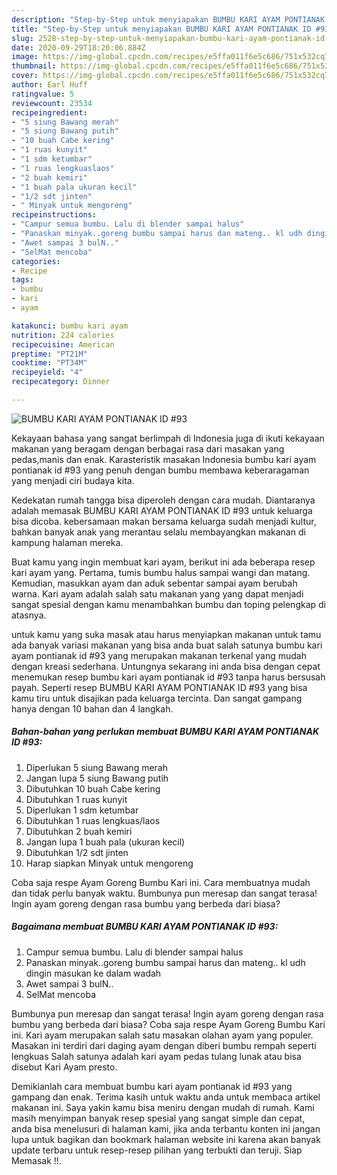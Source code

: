```yaml
---
description: "Step-by-Step untuk menyiapakan BUMBU KARI AYAM PONTIANAK ID #93 Homemade"
title: "Step-by-Step untuk menyiapakan BUMBU KARI AYAM PONTIANAK ID #93 Homemade"
slug: 2528-step-by-step-untuk-menyiapakan-bumbu-kari-ayam-pontianak-id-93-homemade
date: 2020-09-29T18:20:06.884Z
image: https://img-global.cpcdn.com/recipes/e5ffa011f6e5c686/751x532cq70/bumbu-kari-ayam-pontianak-id-93-foto-resep-utama.jpg
thumbnail: https://img-global.cpcdn.com/recipes/e5ffa011f6e5c686/751x532cq70/bumbu-kari-ayam-pontianak-id-93-foto-resep-utama.jpg
cover: https://img-global.cpcdn.com/recipes/e5ffa011f6e5c686/751x532cq70/bumbu-kari-ayam-pontianak-id-93-foto-resep-utama.jpg
author: Earl Huff
ratingvalue: 5
reviewcount: 23534
recipeingredient:
- "5 siung Bawang merah"
- "5 siung Bawang putih"
- "10 buah Cabe kering"
- "1 ruas kunyit"
- "1 sdm ketumbar"
- "1 ruas lengkuaslaos"
- "2 buah kemiri"
- "1 buah pala ukuran kecil"
- "1/2 sdt jinten"
- " Minyak untuk mengoreng"
recipeinstructions:
- "Campur semua bumbu. Lalu di blender sampai halus"
- "Panaskan minyak..goreng bumbu sampai harus dan mateng.. kl udh dingin masukan ke dalam wadah"
- "Awet sampai 3 bulN.."
- "SelMat mencoba"
categories:
- Recipe
tags:
- bumbu
- kari
- ayam

katakunci: bumbu kari ayam 
nutrition: 224 calories
recipecuisine: American
preptime: "PT21M"
cooktime: "PT34M"
recipeyield: "4"
recipecategory: Dinner

---
```



![BUMBU KARI AYAM PONTIANAK ID #93](https://img-global.cpcdn.com/recipes/e5ffa011f6e5c686/751x532cq70/bumbu-kari-ayam-pontianak-id-93-foto-resep-utama.jpg)

Kekayaan bahasa yang sangat berlimpah di Indonesia juga di ikuti kekayaan makanan yang beragam dengan berbagai rasa dari masakan yang pedas,manis dan enak. Karasteristik masakan Indonesia bumbu kari ayam pontianak id #93 yang penuh dengan bumbu membawa keberaragaman yang menjadi ciri budaya kita.


Kedekatan rumah tangga bisa diperoleh dengan cara mudah. Diantaranya adalah memasak BUMBU KARI AYAM PONTIANAK ID #93 untuk keluarga bisa dicoba. kebersamaan makan bersama keluarga sudah menjadi kultur, bahkan banyak anak yang merantau selalu membayangkan makanan di kampung halaman mereka.

Buat kamu yang ingin membuat kari ayam, berikut ini ada beberapa resep kari ayam yang. Pertama, tumis bumbu halus sampai wangi dan matang. Kemudian, masukkan ayam dan aduk sebentar sampai ayam berubah warna. Kari ayam adalah salah satu makanan yang yang dapat menjadi sangat spesial dengan kamu menambahkan bumbu dan toping pelengkap di atasnya.

untuk kamu yang suka masak atau harus menyiapkan makanan untuk tamu ada banyak variasi makanan yang bisa anda buat salah satunya bumbu kari ayam pontianak id #93 yang merupakan makanan terkenal yang mudah dengan kreasi sederhana. Untungnya sekarang ini anda bisa dengan cepat menemukan resep bumbu kari ayam pontianak id #93 tanpa harus bersusah payah.
Seperti resep BUMBU KARI AYAM PONTIANAK ID #93 yang bisa kamu tiru untuk disajikan pada keluarga tercinta. Dan sangat gampang hanya dengan 10 bahan dan 4 langkah.


<!--inarticleads1-->

##### Bahan-bahan yang perlukan membuat BUMBU KARI AYAM PONTIANAK ID #93:

1. Diperlukan 5 siung Bawang merah
1. Jangan lupa 5 siung Bawang putih
1. Dibutuhkan 10 buah Cabe kering
1. Dibutuhkan 1 ruas kunyit
1. Diperlukan 1 sdm ketumbar
1. Dibutuhkan 1 ruas lengkuas/laos
1. Dibutuhkan 2 buah kemiri
1. Jangan lupa 1 buah pala (ukuran kecil)
1. Dibutuhkan 1/2 sdt jinten
1. Harap siapkan  Minyak untuk mengoreng


Coba saja respe Ayam Goreng Bumbu Kari ini. Cara membuatnya mudah dan tidak perlu banyak waktu. Bumbunya pun meresap dan sangat terasa! Ingin ayam goreng dengan rasa bumbu yang berbeda dari biasa? 

<!--inarticleads2-->

##### Bagaimana membuat  BUMBU KARI AYAM PONTIANAK ID #93:

1. Campur semua bumbu. Lalu di blender sampai halus
1. Panaskan minyak..goreng bumbu sampai harus dan mateng.. kl udh dingin masukan ke dalam wadah
1. Awet sampai 3 bulN..
1. SelMat mencoba


Bumbunya pun meresap dan sangat terasa! Ingin ayam goreng dengan rasa bumbu yang berbeda dari biasa? Coba saja respe Ayam Goreng Bumbu Kari ini. Kari ayam merupakan salah satu masakan olahan ayam yang populer. Masakan ini terdiri dari daging ayam dengan diberi bumbu rempah seperti lengkuas Salah satunya adalah kari ayam pedas tulang lunak atau bisa disebut Kari Ayam presto. 

Demikianlah cara membuat bumbu kari ayam pontianak id #93 yang gampang dan enak. Terima kasih untuk waktu anda untuk membaca artikel makanan ini. Saya yakin kamu bisa meniru dengan mudah di rumah. Kami masih menyimpan banyak resep spesial yang sangat simple dan cepat, anda bisa menelusuri di halaman kami, jika anda terbantu konten ini jangan lupa untuk bagikan dan bookmark halaman website ini karena akan banyak update terbaru untuk resep-resep pilihan yang terbukti dan teruji. Siap Memasak !!. 
